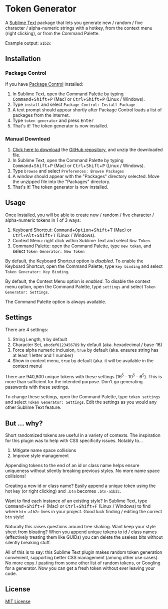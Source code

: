 # Token Generator

A [Sublime Text](https://www.sublimetext.com/) package that lets you generate new / random / five character / alpha-numeric strings with a hotkey, from the context menu (right clicking), or from the Command Palette.

Example output: `a1b2c`

## Installation

### Package Control

If you have [Package Control](https://packagecontrol.io/) installed:
1. In Sublime Text, open the Command Palette by typing <kbd>Command</kbd>+<kbd>Shift</kbd>+<kbd>P</kbd> (Mac) or <kbd>Ctrl</kbd>+<kbd>Shift</kbd>+<kbd>P</kbd> (Linux / Windows).
2. Type `install` and select `Package Control: Install Package`
3. A text prompt should appear shortly after Package Control loads a list of
   packages from the internet.
4. Type `token generator` and press <kbd>Enter</kbd>
5. That's it! The token generator is now installed.


### Manual Download

1. [Click here to download](https://github.com/pxninja/token-generator/archive/refs/heads/main.zip) the [ GitHub repository](https://github.com/pxninja/token-generator), and unzip the downloaded file.
2. In Sublime Text, open the Command Palette by typing <kbd>Command</kbd>+<kbd>Shift</kbd>+<kbd>P</kbd> (Mac) or <kbd>Ctrl</kbd>+<kbd>Shift</kbd>+<kbd>P</kbd> (Linux / Windows).
3. Type `browse` and select `Preferences: Browse Packages`
4. A window should appear with the "Packages" directory selected. Move the unzipped file into the "Packages" directory.
5. That's it! The token generator is now installed.

## Usage

Once Installed, you will be able to create new / random / five character / alpha-numeric tokens in 1 of 3 ways:
1. Keyboard Shortcut: <kbd>Command</kbd>+<kbd>Option</kbd>+<kbd>Shift</kbd>+<kbd>T</kbd> (Mac) or <kbd>Ctrl</kbd>+<kbd>Alt</kbd>+<kbd>Shift</kbd>+<kbd>T</kbd> (Linux / Windows).
2. Context Menu: right click within Sublime Text and select `New Token`.
3. Command Palette: open the Command Palette, type `new token`, and select `Token Generator: New Token`

By default, the Keyboard Shortcut option is *disabled*. To enable the Keyboard Shortcut, open the Command Palette, type `key binding` and select `Token Generator: Key Binding`.

By default, the Context Menu option is *enabled*. To disable the context menu option, open the Command Palette, type `settings` and select `Token Generator: Settings`.

The Command Palette option is always available.

## Settings

There are 4 settings:

1. String Length, `5` by default
2. Character Set, `abcdef0123456789` by default (aka. hexadecimal / base-16)
3. Force alpha numeric inclusion, `true` by default (aka. ensures string has at least 1 letter and 1 number)
4. Show in context menu, `true` by default (aka. it will be available in the context menu)

There are 940,800 unique tokens with these settings (16<sup>5</sup> - 10<sup>5</sup> - 6<sup>5</sup>). This is more than sufficient for the intended purpose. Don't go generating passwords with these settings.

To change these settings, open the Command Palette, type `token settings` and select `Token Generator: Settings`. Edit the settings as you would any other Sublime Text feature.

## But ... why?

Short randomized tokens are useful in a variety of contexts. The inspiration for this plugin was to help with CSS specificity issues. Notably to…

1. Mitigate name space collisions
2. Improve style management

Appending tokens to the end of an id or class name helps ensure uniqueness without silently breaking previous styles. No more name space collisions!

Creating a new id or class name? Easily append a unique token using the hot key (or right clicking) and `.btn` becomes `.btn-a1b2c`.

Want to find each instance of an existing style? In Sublime Text, type <kbd>Command</kbd>+<kbd>Shift</kbd>+<kbd>F</kbd> (Mac) or <kbd>Ctrl</kbd>+<kbd>Shift</kbd>+<kbd>F</kbd> (Linux / Windows) to find where `btn-a1b2c` lives in your project. Good luck finding / editing the correct `btn` style!

Naturally this raises questions around tree shaking. Want keep your style sheet from bloating? When you append unique tokens to id / class names (effectively treating them like GUIDs) you can delete the useless bits without silently breaking stuff.

All of this is to say: this Sublime Text plugin makes random token generation convenient, supporting better CSS management (among other use cases). No more copy / pasting from some other list of random tokens, or Googling for a generator. Now you can get a fresh token without ever leaving your code.

## License
[MIT License](https://github.com/pxninja/token-generator/blob/main/LICENSE)
